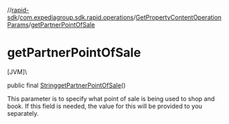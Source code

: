 //[rapid-sdk](../../../index.md)/[com.expediagroup.sdk.rapid.operations](../index.md)/[GetPropertyContentOperationParams](index.md)/[getPartnerPointOfSale](get-partner-point-of-sale.md)

# getPartnerPointOfSale

[JVM]\

public final [String](https://docs.oracle.com/javase/8/docs/api/java/lang/String.html)[getPartnerPointOfSale](get-partner-point-of-sale.md)()

This parameter is to specify what point of sale is being used to shop and book. If this field is needed, the value for this will be provided to you separately.
